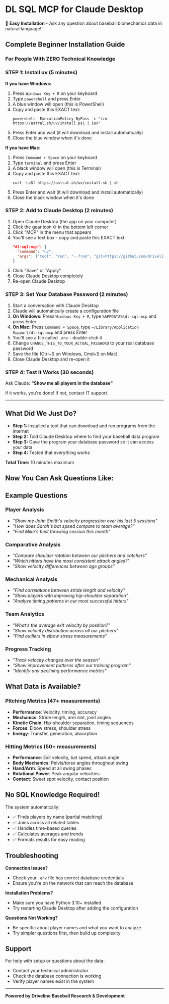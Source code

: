 # DL SQL MCP for Claude Desktop

🚀 **Easy Installation** - Ask any question about baseball biomechanics data in natural language!

## Complete Beginner Installation Guide

### For People With ZERO Technical Knowledge

### STEP 1: Install uv (5 minutes)

**If you have Windows:**
1. Press `Windows Key + R` on your keyboard
2. Type `powershell` and press Enter
3. A blue window will open (this is PowerShell)
4. Copy and paste this EXACT text:
   ```
   powershell -ExecutionPolicy ByPass -c "irm https://astral.sh/uv/install.ps1 | iex"
   ```
5. Press Enter and wait (it will download and install automatically)
6. Close the blue window when it's done

**If you have Mac:**
1. Press `Command + Space` on your keyboard
2. Type `terminal` and press Enter
3. A black window will open (this is Terminal)
4. Copy and paste this EXACT text:
   ```
   curl -LsSf https://astral.sh/uv/install.sh | sh
   ```
5. Press Enter and wait (it will download and install automatically)
6. Close the black window when it's done

### STEP 2: Add to Claude Desktop (2 minutes)

1. Open Claude Desktop (the app on your computer)
2. Click the gear icon ⚙️ in the bottom left corner
3. Click "MCP" in the menu that appears
4. You'll see a text box - copy and paste this EXACT text:
   ```json
   "dl-sql-mcp": {
     "command": "uv",
     "args": ["tool", "run", "--from", "git+https://github.com/drivelineresearch/dl_sql_mcp", "dl-sql-mcp"]
   }
   ```
5. Click "Save" or "Apply"
6. Close Claude Desktop completely
7. Re-open Claude Desktop

### STEP 3: Set Your Database Password (2 minutes)

1. Start a conversation with Claude Desktop
2. Claude will automatically create a configuration file
3. **On Windows:** Press `Windows Key + R`, type `%APPDATA%\dl-sql-mcp` and press Enter
4. **On Mac:** Press `Command + Space`, type `~/Library/Application Support/dl-sql-mcp` and press Enter
5. You'll see a file called `.env` - double-click it
6. Change `CHANGE_THIS_TO_YOUR_ACTUAL_PASSWORD` to your real database password
7. Save the file (Ctrl+S on Windows, Cmd+S on Mac)
8. Close Claude Desktop and re-open it

### STEP 4: Test It Works (30 seconds)

Ask Claude: **"Show me all players in the database"**

If it works, you're done! If not, contact IT support.

---

## What Did We Just Do?

- **Step 1:** Installed a tool that can download and run programs from the internet
- **Step 2:** Told Claude Desktop where to find your baseball data program
- **Step 3:** Gave the program your database password so it can access your data
- **Step 4:** Tested that everything works

**Total Time:** 10 minutes maximum

## Now You Can Ask Questions Like:

## Example Questions

### Player Analysis
- *"Show me John Smith's velocity progression over his last 5 sessions"*
- *"How does Sarah's bat speed compare to team average?"*
- *"Find Mike's best throwing session this month"*

### Comparative Analysis
- *"Compare shoulder rotation between our pitchers and catchers"*
- *"Which hitters have the most consistent attack angles?"*
- *"Show velocity differences between age groups"*

### Mechanical Analysis
- *"Find correlations between stride length and velocity"*
- *"Show players with improving hip-shoulder separation"*
- *"Analyze timing patterns in our most successful hitters"*

### Team Analytics
- *"What's the average exit velocity by position?"*
- *"Show velocity distribution across all our pitchers"*
- *"Find outliers in elbow stress measurements"*

### Progress Tracking
- *"Track velocity changes over the season"*
- *"Show improvement patterns after our training program"*
- *"Identify any declining performance metrics"*

## What Data is Available?

### Pitching Metrics (47+ measurements)
- **Performance**: Velocity, timing, accuracy
- **Mechanics**: Stride length, arm slot, joint angles
- **Kinetic Chain**: Hip-shoulder separation, timing sequences
- **Forces**: Elbow stress, shoulder stress
- **Energy**: Transfer, generation, absorption

### Hitting Metrics (50+ measurements)  
- **Performance**: Exit velocity, bat speed, attack angle
- **Body Mechanics**: Pelvis/torso angles throughout swing
- **Hand/Arm**: Speed at all swing phases
- **Rotational Power**: Peak angular velocities
- **Contact**: Sweet spot velocity, contact position

## No SQL Knowledge Required!

The system automatically:
- ✅ Finds players by name (partial matching)
- ✅ Joins across all related tables
- ✅ Handles time-based queries
- ✅ Calculates averages and trends
- ✅ Formats results for easy reading

## Troubleshooting

**Connection Issues?**
- Check your `.env` file has correct database credentials
- Ensure you're on the network that can reach the database

**Installation Problems?**
- Make sure you have Python 3.10+ installed
- Try restarting Claude Desktop after adding the configuration

**Questions Not Working?**
- Be specific about player names and what you want to analyze
- Try simpler questions first, then build up complexity

## Support

For help with setup or questions about the data:
- Contact your technical administrator
- Check the database connection is working
- Verify player names exist in the system

---

**Powered by Driveline Baseball Research & Development**